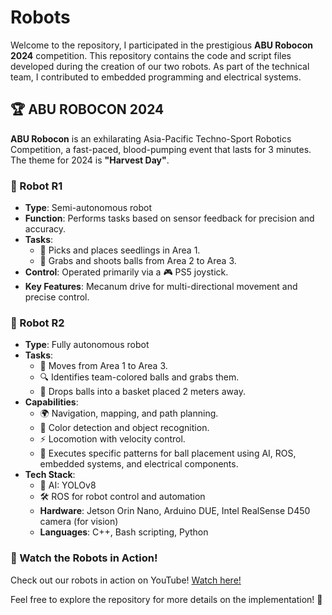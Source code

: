 # Robots

Welcome to the repository, I participated in the prestigious **ABU Robocon 2024** competition. This repository contains the code and script files developed during the creation of our two robots. As part of the technical team, I contributed to embedded programming and electrical systems.

## 🏆 ABU ROBOCON 2024
**ABU Robocon** is an exhilarating Asia-Pacific Techno-Sport Robotics Competition, a fast-paced, blood-pumping event that lasts for 3 minutes. The theme for 2024 is **"Harvest Day"**.

### 🤖 Robot R1
- **Type**: Semi-autonomous robot
- **Function**: Performs tasks based on sensor feedback for precision and accuracy.
- **Tasks**: 
  - 🌱 Picks and places seedlings in Area 1.
  - 🏀 Grabs and shoots balls from Area 2 to Area 3.
- **Control**: Operated primarily via a 🎮 PS5 joystick.
- **Key Features**: Mecanum drive for multi-directional movement and precise control.

### 🤖 Robot R2
- **Type**: Fully autonomous robot
- **Tasks**: 
  - 🚀 Moves from Area 1 to Area 3.
  - 🔍 Identifies team-colored balls and grabs them.
  - 🧺 Drops balls into a basket placed 2 meters away.
- **Capabilities**: 
  - 🌍 Navigation, mapping, and path planning.
  - 🎨 Color detection and object recognition.
  - ⚡ Locomotion with velocity control.
  - 🤖 Executes specific patterns for ball placement using AI, ROS, embedded systems, and electrical components.
- **Tech Stack**: 
  - 🧠 AI: YOLOv8
  - 🛠 ROS for robot control and automation
  - **Hardware**: Jetson Orin Nano, Arduino DUE, Intel RealSense D450 camera (for vision)
  - **Languages**: C++, Bash scripting, Python


### 🎥 Watch the Robots in Action!
Check out our robots in action on YouTube! [Watch here!](https://www.youtube.com/@QBotix_2024)

Feel free to explore the repository for more details on the implementation! 🚀
